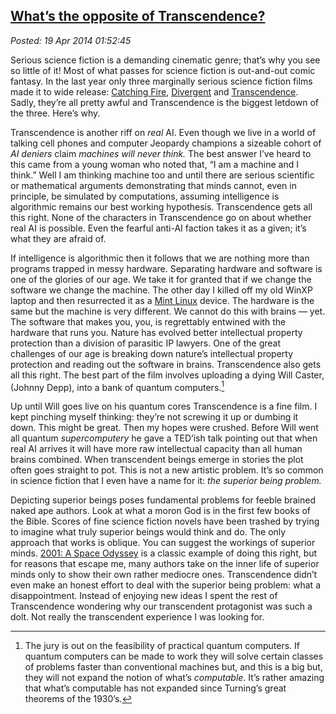  
[What’s the opposite of Transcendence?](https://bakerjd99.wordpress.com/2014/04/18/whats-the-opposite-of-transcendence/) 
-----------------------------------------------------------------------------------------------------------------------

*Posted: 19 Apr 2014 01:52:45*

Serious science fiction is a demanding cinematic genre; that’s why you
see so little of it! Most of what passes for science fiction is
out-and-out comic fantasy. In the last year only three marginally
serious science fiction films made it to wide release: [Catching
Fire](https://www.catchingfiremovie.com/),
[Divergent](https://divergentthemovie.com/) and
[Transcendence](https://www.transcendencemovie.com/). Sadly, they’re all
pretty awful and Transcendence is the biggest letdown of the three.
Here’s why.

Transcendence is another riff on *real* AI. Even though we live in a
world of talking cell phones and computer Jeopardy champions a sizeable
cohort of *AI deniers* claim *machines will never think.* The best
answer I’ve heard to this came from a young woman who noted that, “I am
a machine and I think.” Well I am thinking machine too and until there
are serious scientific or mathematical arguments demonstrating that
minds cannot, even in principle, be simulated by computations, assuming
intelligence is algorithmic remains our best working hypothesis.
Transcendence gets all this right. None of the characters in
Transcendence go on about whether real AI is possible. Even the fearful
anti-AI faction takes it as a given; it’s what they are afraid of.

If intelligence is algorithmic then it follows that we are nothing more
than programs trapped in messy hardware. Separating hardware and
software is one of the glories of our age. We take it for granted that
if we change the software we change the machine. The other day I killed
off my old WinXP laptop and then resurrected it as a [Mint
Linux](https://www.linuxmint.com/) device. The hardware is the same but
the machine is very different. We cannot do this with brains — yet. The
software that makes you, you, is regrettably entwined with the hardware
that runs you. Nature has evolved better intellectual property
protection than a division of parasitic IP lawyers. One of the great
challenges of our age is breaking down nature’s intellectual property
protection and reading out the software in brains. Transcendence also
gets all this right. The best part of the film involves uploading a
dying Will Caster, (Johnny Depp), into a bank of quantum computers.[^4670a]

Up until Will goes live on his quantum cores Transcendence is a fine
film. I kept pinching myself thinking: they’re not screwing it up or
dumbing it down. This might be great. Then my hopes were crushed. Before
Will went all quantum *supercomputery* he gave a TED’ish talk pointing
out that when real AI arrives it will have more raw intellectual
capacity than all human brains combined. When transcendent beings emerge
in stories the plot often goes straight to pot. This is not a new
artistic problem. It’s so common in science fiction that I even have a
name for it: *the superior being problem.*

Depicting superior beings poses fundamental problems for feeble brained
naked ape authors. Look at what a moron God is in the first few books of
the Bible. Scores of fine science fiction novels have been trashed by
trying to imagine what truly superior beings would think and do. The
only approach that works is oblique. You can suggest the workings of
superior minds. [2001: A Space
Odyssey](https://www.imdb.com/title/tt0062622/) is a classic example of
doing this right, but for reasons that escape me, many authors take on
the inner life of superior minds only to show their own rather mediocre
ones. Transcendence didn’t even make an honest effort to deal with the
superior being problem: what a disappointment. Instead of enjoying new
ideas I spent the rest of Transcendence wondering why our transcendent
protagonist was such a dolt. Not really the transcendent experience I
was looking for.

[^4670a]: The jury is out on the feasibility of practical quantum computers.
    If quantum computers can be made to work they will solve certain
    classes of problems faster than conventional machines but, and this
    is a big but, they will not expand the notion of what’s
    *computable*. It’s rather amazing that what’s computable has not
    expanded since Turning’s great theorems of the 1930’s.
